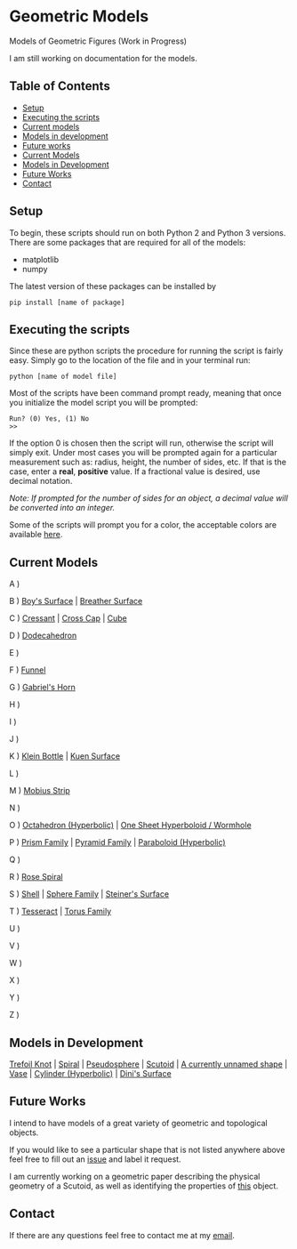 # Geometric Models
Models of Geometric Figures
(Work in Progress)

I am still working on documentation for the models. 
## Table of Contents
- [Setup](#setup)
- [Executing the scripts](#executing-the-scripts)
- [Current models](#current-models)
- [Models in development](#models-in-development)
- [Future works](#future-works)
- [Current Models](#current-models)
- [Models in Development](#models-in-development)
- [Future Works](#future-works)
- [Contact](#contact)

## Setup
To begin, these scripts should run on both Python 2 and 
Python 3 versions. There are some packages that are required for all of the models:

- matplotlib
- numpy

The latest version of these packages can be installed by
```
pip install [name of package]
```
## Executing the scripts
Since these are python scripts the procedure for running the script is fairly easy. Simply go to 
the location of the file and in your terminal run:
```
python [name of model file]
```
Most of the scripts have been command prompt ready, meaning that once you initialize the model 
script you will be prompted:
```
Run? (0) Yes, (1) No 
>> 
```
If the option 0 is chosen then the script will run, otherwise the script will simply exit. 
Under most cases you will be prompted again for a particular measurement such as: radius, height,
the number of sides, etc. If that is the case, enter a **real**, **positive** value. If a fractional
value is desired, use decimal notation. 

*Note: If prompted for the number of sides for an object, a decimal value will be converted into an
integer.*

Some of the scripts will prompt you for a color, the acceptable colors 
are available [here](https://matplotlib.org/examples/color/named_colors.html).

## Current Models
A )

B )
[Boy's Surface](https://github.com/PharaohCola13/geometric-models/blob/master/Scripts/boys_surface.py) |
[Breather Surface](https://github.com/PharaohCola13/geometric-models/blob/master/Scripts/breather_surface.py)

C )
[Cressant](https://github.com/PharaohCola13/geometric-models/blob/master/Scripts/cressant.py) | 
[Cross Cap](https://github.com/PharaohCola13/geometric-models/blob/master/Scripts/cross-cap.py) |
[Cube](https://github.com/PharaohCola13/geometric-models/blob/master/Scripts/cube.py) 

D )
[Dodecahedron](https://github.com/PharaohCola13/geometric-models/blob/master/Scripts/dodecahedron.py) 

E )

F ) 
[Funnel](https://github.com/PharaohCola13/geometric-models/blob/master/Scripts/funnel.py)

G )
[Gabriel's Horn](https://github.com/PharaohCola13/geometric-models/blob/master/Scripts/gabriel_horn.py)

H )

I )

J )

K )
[Klein Bottle](https://github.com/PharaohCola13/geometric-models/blob/master/Scripts/klein.py) | 
[Kuen Surface](https://github.com/PharaohCola13/geometric-models/blob/master/Scripts/kuen_surface.py)

L )

M )
[Mobius Strip](https://github.com/PharaohCola13/geometric-models/blob/master/Scripts/mobius.py)

N )

O )
[Octahedron (Hyperbolic)](https://github.com/PharaohCola13/geometric-models/blob/master/Scripts/hyperbolic_octahedron.py) |
[One Sheet Hyperboloid / Wormhole](https://github.com/PharaohCola13/geometric-models/blob/master/Scripts/one_sheet_hyperboloid.py)

P )
[Prism Family](https://github.com/PharaohCola13/geometric-models/blob/master/Scripts/prism.py) |
[Pyramid Family](https://github.com/PharaohCola13/geometric-models/blob/master/Scripts/pyramid.py) |
[Paraboloid (Hyperbolic)](https://github.com/PharaohCola13/geometric-models/blob/master/Scripts/hyperbolic_paraboloid.py)

Q )

R )
[Rose Spiral](https://github.com/PharaohCola13/geometric-models/blob/master/Scripts/rose_spiral.py)

S )
[Shell](https://github.com/PharaohCola13/geometric-models/blob/master/Scripts/shell.py) |
[Sphere Family](https://github.com/PharaohCola13/geometric-models/blob/master/Scripts/sphere.py) |
[Steiner's Surface](https://github.com/PharaohCola13/geometric-models/blob/master/Scripts/steiner_surface.py)

T )
[Tesseract](https://github.com/PharaohCola13/geometric-models/blob/master/Scripts/tesseract.py) |
[Torus Family](https://github.com/PharaohCola13/geometric-models/blob/master/Scripts/torus.py)

U )

V )

W )

X )

Y )

Z )

## Models in Development

[Trefoil Knot](https://github.com/PharaohCola13/geometric-models/blob/master/In%20Development/knot.py) | [Spiral](https://github.com/PharaohCola13/geometric-models/blob/master/In%20Development/spiral.py) | 
[Pseudosphere](https://github.com/PharaohCola13/geometric-models/blob/master/In%20Development/pseudosphere.py) |
[Scutoid](https://github.com/PharaohCola13/geometric-models/tree/master/Scutoid%20Research) |
[A currently unnamed shape](https://github.com/PharaohCola13/geometric-models/blob/master/In%20Development/interesting.py) |
[Vase](https://github.com/PharaohCola13/geometric-models/blob/master/In%20Development/vase.py) |
[Cylinder (Hyperbolic)](https://github.com/PharaohCola13/geometric-models/blob/master/In%20Development/hyperbolic_cylinder.py) |
[Dini's Surface](https://github.com/PharaohCola13/geometric-models/blob/master/In%20Development/dini_surface.py) 

## Future Works
I intend to have models of a great variety of geometric and topological objects.

If you would like to see a particular shape that is not listed anywhere above feel free to fill out an [issue](https://github.com/PharaohCola13/geometric-models/issues) and 
label it request.

I am currently working on a geometric paper describing the physical geometry of a Scutoid, as well as identifying the properties of [
this](https://github.com/PharaohCola13/geometric-models/blob/master/In%20Development/interesting.py) object.

## Contact

If there are any questions feel free to contact me at my [email](spencerrile620@gmail.com).
